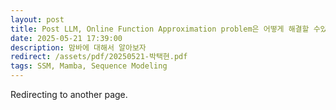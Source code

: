 ```yaml
---
layout: post
title: Post LLM, Online Function Approximation problem은 어떻게 해결할 수있는가? RNN에서 Mamba2까지
date: 2025-05-21 17:39:00
description: 맘바에 대해서 알아보자
redirect: /assets/pdf/20250521-박택현.pdf
tags: SSM, Mamba, Sequence Modeling
---
```


Redirecting to another page.